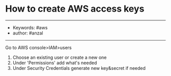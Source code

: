 # How to create AWS access keys
---
- Keywords: #aws
- author: #anzal
---
Go to AWS console>IAM>users
1. Choose an existing user or create a new one
2. Under 'Permissions' add what's needed
3. Under Security Credentials generate new key&secret if needed